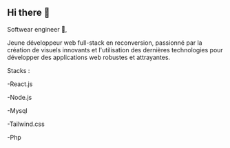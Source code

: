 ## Hi there 👋
Softwear engineer 🤔,	

Jeune développeur web full-stack en reconversion, passionné par la création de visuels innovants et l'utilisation des dernières technologies pour développer des applications web robustes et attrayantes.	


Stacks : 

-React.js

-Node.js

-Mysql

-Tailwind.css

-Php

<!--
**Nkchrs/Nkchrs** is a ✨ _special_ ✨ repository because its `README.md` (this file) appears on your GitHub profile.

Here are some ideas to get you started:

- 🔭 I’m currently working on ...
- 🌱 I’m currently learning ...
- 👯 I’m looking to collaborate on ...
- 🤔 I’m looking for help with ...
- 💬 Ask me about ...
- 📫 How to reach me: ...
- 😄 Pronouns: ...
- ⚡ Fun fact: ...
-->
